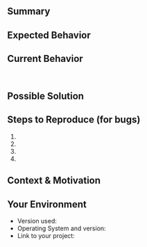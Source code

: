 <!-- 



Hi,



you are about to create an issue. Great.



Please read this first. You'll be more successfull.



Before you do so please consider the following:

 * Use the [support](https://cucumber.io/support) forums for questions 
   and discussions which are not related to bug reports or feature requests 

 * Search for related issues and check the documentation before opening a 
   new issue. https://docs.cucumber.io/support

 * If your issue is related to other tools (Serenity, Selenium, etc),
   please open an issue on the related tool. Only open an issue here once
   you have confirmed the issue is with Cucumber 

  * If you are reporting a bug, please provide as much information as you 
    can to help us solving your problem. 
    

Finally the sections below are meant as guidance, to help you give the kind of 
information we'll need to help with your issue. Please try your best. 

If a section  doesn't seem to fit, just delete it.


-->    
    
## Summary

<!--- Provide a general summary description of the issue -->

## Expected Behavior

<!--- If you're describing a bug, tell us what should happen -->
<!--- If you're suggesting a change/improvement, tell us how it should work -->
<!--- Feel free to use Given / Then / Then if that helps, but please add some plain-language context too -->

## Current Behavior

<!--- If describing a bug, tell us what happens instead of the expected behavior -->
<!--- If suggesting a change/improvement, explain the difference from current behavior -->

<!--- If you have got some output place it in the code block below. Otherwise remove it. -->
```


```
## Possible Solution

<!--- Not obligatory, but suggest a fix/reason for the bug, -->
<!--- or ideas how to implement the addition or change -->

## Steps to Reproduce (for bugs)

<!--- Provide a link to a live example, or an unambiguous set of steps to -->
<!--- reproduce this bug. Include code to reproduce, if relevant -->
1.
2.
3.
4.

## Context & Motivation

<!--- How has this issue affected you? What are you trying to accomplish? -->
<!--- Providing context helps us come up with a solution that is most useful in the real world -->

## Your Environment

<!--- If you're reporting a bug, include as many relevant details about the environment you experienced the bug in -->
* Version used:
* Operating System and version:
* Link to your project:
